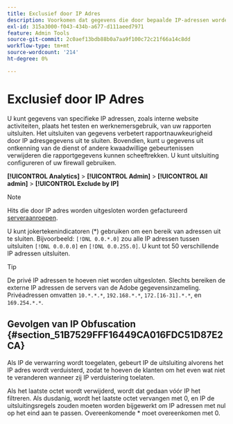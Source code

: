 ```yaml
---
title: Exclusief door IP Adres
description: Voorkomen dat gegevens die door bepaalde IP-adressen worden gegenereerd, in rapporten worden weergegeven.
exl-id: 315a3000-f043-434b-a677-d111aeed7971
feature: Admin Tools
source-git-commit: 2c0aef13bdb88b0a7aa9f100c72c21f66a14c8dd
workflow-type: tm+mt
source-wordcount: '214'
ht-degree: 0%

---
```


# Exclusief door IP Adres

U kunt gegevens van specifieke IP adressen, zoals interne website activiteiten, plaats het testen en werknemersgebruik, van uw rapporten uitsluiten. Het uitsluiten van gegevens verbetert rapportnauwkeurigheid door IP adresgegevens uit te sluiten. Bovendien, kunt u gegevens uit ontkenning van de dienst of andere kwaadwillige gebeurtenissen verwijderen die rapportgegevens kunnen scheeftrekken. U kunt uitsluiting configureren of uw firewall gebruiken.

**[!UICONTROL Analytics]** > **[!UICONTROL Admin]** > **[!UICONTROL All admin]** > **[!UICONTROL Exclude by IP]**

>[!NOTE]
>
>Hits die door IP adres worden uitgesloten worden gefactureerd [serveraanroepen](https://experienceleague.adobe.com/docs/analytics/technotes/terms.html).

U kunt jokertekenindicatoren (*) gebruiken om een bereik van adressen uit te sluiten. Bijvoorbeeld: `[!DNL 0.0.*.0]` zou alle IP adressen tussen uitsluiten `[!DNL 0.0.0.0]` en `[!DNL 0.0.255.0]`. U kunt tot 50 verschillende IP adressen uitsluiten.

>[!TIP]
>
>De privé IP adressen te hoeven niet worden uitgesloten. Slechts bereiken de externe IP adressen de servers van de Adobe gegevensinzameling. Privéadressen omvatten `10.*.*.*`, `192.168.*.*`, `172.[16-31].*.*`, en `169.254.*.*`.

## Gevolgen van IP Obfuscation {#section_51B7529FFF16449CA016FDC51D87E2CA}

Als IP de verwarring wordt toegelaten, gebeurt IP de uitsluiting alvorens het IP adres wordt verduisterd, zodat te hoeven de klanten om het even wat niet te veranderen wanneer zij IP verduistering toelaten.

Als het laatste octet wordt verwijderd, wordt dat gedaan vóór IP het filtreren. Als dusdanig, wordt het laatste octet vervangen met 0, en IP de uitsluitingsregels zouden moeten worden bijgewerkt om IP adressen met nul op het eind aan te passen. Overeenkomende * moet overeenkomen met 0.
